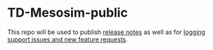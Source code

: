 # TD-Mesosim-public
This repo will be used to publish [release notes](https://github.com/TradingDominion/TD-Mesosim-public/blob/main/release-notes.md) as well as for [logging support issues and new feature requests](https://github.com/TradingDominion/TD-Mesosim-public/issues).
